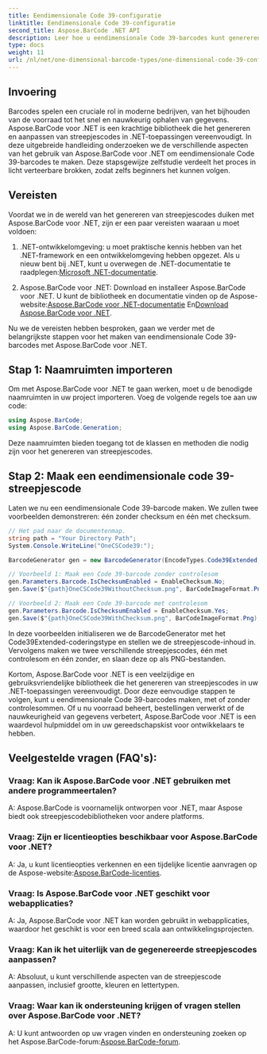 ```yaml
---
title: Eendimensionale Code 39-configuratie
linktitle: Eendimensionale Code 39-configuratie
second_title: Aspose.BarCode .NET API
description: Leer hoe u eendimensionale Code 39-barcodes kunt genereren in .NET met Aspose.BarCode. Stapsgewijze handleiding voor ontwikkelaars.
type: docs
weight: 11
url: /nl/net/one-dimensional-barcode-types/one-dimensional-code-39-configuration/
---
```


## Invoering

Barcodes spelen een cruciale rol in moderne bedrijven, van het bijhouden van de voorraad tot het snel en nauwkeurig ophalen van gegevens. Aspose.BarCode voor .NET is een krachtige bibliotheek die het genereren en aanpassen van streepjescodes in .NET-toepassingen vereenvoudigt. In deze uitgebreide handleiding onderzoeken we de verschillende aspecten van het gebruik van Aspose.BarCode voor .NET om eendimensionale Code 39-barcodes te maken. Deze stapsgewijze zelfstudie verdeelt het proces in licht verteerbare brokken, zodat zelfs beginners het kunnen volgen.

## Vereisten

Voordat we in de wereld van het genereren van streepjescodes duiken met Aspose.BarCode voor .NET, zijn er een paar vereisten waaraan u moet voldoen:

1.  .NET-ontwikkelomgeving: u moet praktische kennis hebben van het .NET-framework en een ontwikkelomgeving hebben opgezet. Als u nieuw bent bij .NET, kunt u overwegen de .NET-documentatie te raadplegen:[Microsoft .NET-documentatie](https://docs.microsoft.com/en-us/dotnet/).

2. Aspose.BarCode voor .NET: Download en installeer Aspose.BarCode voor .NET. U kunt de bibliotheek en documentatie vinden op de Aspose-website:[Aspose.BarCode voor .NET-documentatie](https://reference.aspose.com/barcode/net/) En[Download Aspose.BarCode voor .NET](https://releases.aspose.com/barcode/net/).

Nu we de vereisten hebben besproken, gaan we verder met de belangrijkste stappen voor het maken van eendimensionale Code 39-barcodes met Aspose.BarCode voor .NET.

## Stap 1: Naamruimten importeren
Om met Aspose.BarCode voor .NET te gaan werken, moet u de benodigde naamruimten in uw project importeren. Voeg de volgende regels toe aan uw code:

```csharp
using Aspose.BarCode;
using Aspose.BarCode.Generation;
```

Deze naamruimten bieden toegang tot de klassen en methoden die nodig zijn voor het genereren van streepjescodes.

## Stap 2: Maak een eendimensionale code 39-streepjescode

Laten we nu een eendimensionale Code 39-barcode maken. We zullen twee voorbeelden demonstreren: één zonder checksum en één met checksum.

```csharp
// Het pad naar de documentenmap.
string path = "Your Directory Path";
System.Console.WriteLine("OneCSCode39:");

BarcodeGenerator gen = new BarcodeGenerator(EncodeTypes.Code39Extended, "CODE");

// Voorbeeld 1: Maak een Code 39-barcode zonder controlesom
gen.Parameters.Barcode.IsChecksumEnabled = EnableChecksum.No;
gen.Save($"{path}OneCSCode39WithoutChecksum.png", BarCodeImageFormat.Png);

// Voorbeeld 2: Maak een Code 39-barcode met controlesom
gen.Parameters.Barcode.IsChecksumEnabled = EnableChecksum.Yes;
gen.Save($"{path}OneCSCode39WithChecksum.png", BarCodeImageFormat.Png);
```

In deze voorbeelden initialiseren we de BarcodeGenerator met het Code39Extended-coderingstype en stellen we de streepjescode-inhoud in. Vervolgens maken we twee verschillende streepjescodes, één met controlesom en één zonder, en slaan deze op als PNG-bestanden.

Kortom, Aspose.BarCode voor .NET is een veelzijdige en gebruiksvriendelijke bibliotheek die het genereren van streepjescodes in uw .NET-toepassingen vereenvoudigt. Door deze eenvoudige stappen te volgen, kunt u eendimensionale Code 39-barcodes maken, met of zonder controlesommen. Of u nu voorraad beheert, bestellingen verwerkt of de nauwkeurigheid van gegevens verbetert, Aspose.BarCode voor .NET is een waardevol hulpmiddel om in uw gereedschapskist voor ontwikkelaars te hebben.

## Veelgestelde vragen (FAQ's):

### Vraag: Kan ik Aspose.BarCode voor .NET gebruiken met andere programmeertalen?
A: Aspose.BarCode is voornamelijk ontworpen voor .NET, maar Aspose biedt ook streepjescodebibliotheken voor andere platforms.

### Vraag: Zijn er licentieopties beschikbaar voor Aspose.BarCode voor .NET?
A: Ja, u kunt licentieopties verkennen en een tijdelijke licentie aanvragen op de Aspose-website:[Aspose.BarCode-licenties](https://purchase.aspose.com/temporary-license/).

### Vraag: Is Aspose.BarCode voor .NET geschikt voor webapplicaties?
A: Ja, Aspose.BarCode voor .NET kan worden gebruikt in webapplicaties, waardoor het geschikt is voor een breed scala aan ontwikkelingsprojecten.

### Vraag: Kan ik het uiterlijk van de gegenereerde streepjescodes aanpassen?
A: Absoluut, u kunt verschillende aspecten van de streepjescode aanpassen, inclusief grootte, kleuren en lettertypen.

### Vraag: Waar kan ik ondersteuning krijgen of vragen stellen over Aspose.BarCode voor .NET?
 A: U kunt antwoorden op uw vragen vinden en ondersteuning zoeken op het Aspose.BarCode-forum:[Aspose.BarCode-forum](https://forum.aspose.com/c/barcode/13).